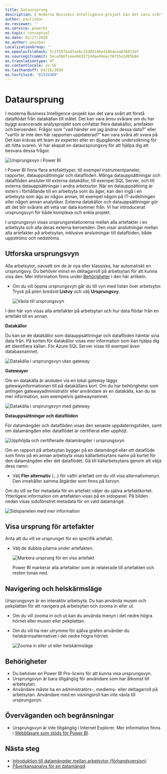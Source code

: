 ```yaml
---
title: Dataursprung
description: I moderna Business Intelligence-projekt kan det vara svårt för många kunder att förstå dataflödet från datakällan till målet.
author: paulinbar
ms.reviewer: ''
ms.service: powerbi
ms.topic: conceptual
ms.date: 02/27/2020
ms.author: painbar
LocalizationGroup: ''
ms.openlocfilehash: fc1f55fbadfaa6c25dd9140a41064eaa876013df
ms.sourcegitcommit: 5ece366fceee9832724dae40eacf8755e1d85b04
ms.translationtype: HT
ms.contentlocale: sv-SE
ms.lasthandoff: 04/16/2020
ms.locfileid: "81525409"
---
```

# <a name="data-lineage"></a>Dataursprung
I moderna Business Intelligence-projekt kan det vara svårt att förstå dataflödet från datakällan till målet. Det kan vara ännu svårare om du har byggt avancerade analysprojekt som omfattar flera datakällor, artefakter och beroenden. Frågor som ”vad händer om jag ändrar dessa data?” eller ”varför är inte den här rapporten uppdaterad?” kan vara svåra att svara på. Det kan krävas ett team av experter eller en djupgående undersökning för att hitta svaren. Vi har skapat en dataursprungsvy för att hjälpa dig att besvara dessa frågor.

![Ursprungsvyn i Power BI](media/service-data-lineage/service-data-lineage-view.png)
 
I Power BI finns flera artefakttyper, till exempel instrumentpaneler, rapporter, datauppsättningar och dataflöden. Många datauppsättningar och dataflöden ansluter till externa datakällor, till exempel SQL Server, och till externa datauppsättningar i andra arbetsytor. När en datauppsättning är extern i förhållande till en arbetsyta som du äger, kan den ingå i en arbetsyta som ägs av någon annan, till exempel någon på IT-avdelningen eller någon annan analytiker. Externa datakällor och datauppsättningar gör att det blir svårare att veta var data kommer från. Vi har introducerat ursprungsvyn för både komplexa och enkla projekt.

I ursprungsvyn visas ursprungsrelationerna mellan alla artefakter i en arbetsyta och alla deras externa beroenden. Den visar anslutningar mellan alla artefakter på arbetsytan, inklusive anslutningar till dataflöden, både uppströms och nedströms.

## <a name="explore-lineage-view"></a>Utforska ursprungsvyn

Alla arbetsytor, oavsett om de är nya eller klassiska, har automatiskt en ursprungsvy. Du behöver minst en deltagarroll på arbetsytan för att kunna visa den. Mer information finns under [Behörigheter](#permissions) i den här artikeln.

* Om du vill öppna ursprungsvyn går du till vyn med listan över arbetsytor. Tryck på pilen bredvid **Listvy** och välj **Ursprungsvy**.

   ![Växla till ursprungsvyn](media/service-data-lineage/service-data-lineage-view-select.png)

I den här vyn visas alla artefakter på arbetsytan och hur data flödar från en artefakt till en annan.

**Datakällor**

Du kan se de datakällor som datauppsättningar och dataflöden hämtar sina data från. På korten för datakällor visas mer information som kan hjälpa dig att identifiera källan. För Azure SQL Server visas till exempel även databasnamnet.

![Datakälla i ursprungsvyn utan gateway](media/service-data-lineage/service-data-lineage-data-source-card.png)
 
**Gatewayer**

Om en datakälla är ansluten via en lokal gateway läggs gatewayinformationen till på datakällans kort. Om du har behörigheter som antingen gatewayadministratör eller användare av en datakälla, kan du se mer information, som exempelvis gatewaynamnet.

![Datakälla i ursprungsvyn med gateway](media/service-data-lineage/service-data-lineage-data-gateway-card.png)

**Datauppsättningar och dataflöden**
 
För datamängder och dataflöden visas den senaste uppdateringstiden, samt om datamängden eller dataflödet är certifierat eller upphöjt.

![Upphöjda och certifierade datamängder i ursprungsvyn](media/service-data-lineage/service-data-lineage-promoted-certified.png)
 
Om en rapport på arbetsytan bygger på en datamängd eller ett dataflöde som finns på en annan arbetsyta visas källarbetsytans namn på kortet för den datamängden eller det dataflödet. Gå till källarbetsytans genom att välja dess namn.

* Välj **Fler alternativ** (...) för valfri artefakt om du vill visa alternativmenyn. Den innehåller samma åtgärder som finns på listvyn.

Om du vill se fler metadata för en artefakt väljer du själva artefaktkortet. Ytterligare information om artefakten visas på en sidopanel. På bilden nedan visas sidofönstret metadata för en vald datamängd.

![Sidopanelen med mer information](media/service-data-lineage/service-data-lineage-side-pane.png)
 
## <a name="show-lineage-for-any-artifact"></a>Visa ursprung för artefakter 

Anta att du vill se ursprunget för en specifik artefakt.

* Välj de dubbla pilarna under artefakten.

   ![Markera ursprung för en viss artefakt](media/service-data-lineage/service-data-lineage-specific-artifact.png)

   Power BI markerar alla artefakter som är relaterade till artefakten och resten tonas ned. 

## <a name="navigation-and-full-screen"></a>Navigering och helskärmsläge 

Ursprungsvyn är en interaktiv arbetsyta. Du kan använda musen och pekplattan för att navigera på arbetsytan och zooma in eller ut.

* Om du vill zooma in och ut kan du använda menyn i det nedre högra hörnet eller musen eller pekplattan.
* Om du vill ha mer utrymme för själva grafen använder du helskärmsalternativet i det nedre högra hörnet. 

    ![Zooma in eller ut eller helskärmsläge](media/service-data-lineage/service-data-lineage-zoom.png)

## <a name="permissions"></a>Behörigheter

* Du behöver en Power BI Pro-licens för att kunna visa ursprungsvyn.
* Ursprungsvyn är bara tillgänglig för användare som har åtkomst till arbetsytan.
* Användare måste ha en administratörs-, medlems- eller deltagarroll på arbetsytan. Användare med en visningsroll kan inte växla till ursprungsvyn.


## <a name="considerations-and-limitations"></a>Överväganden och begränsningar

- Ursprungsvyn är inte tillgänglig i Internet Explorer. Mer information finns i [Webbläsare som stöds för Power BI](../power-bi-browsers.md).

## <a name="next-steps"></a>Nästa steg

* [Introduktion till datamängder mellan arbetsytor (förhandsversion)](../service-datasets-across-workspaces.md)
* [Påverkansanalys för en datamängd](service-dataset-impact-analysis.md)
